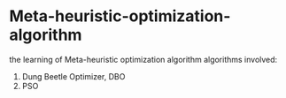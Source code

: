 # Meta-heuristic-optimization-algorithm
the learning of Meta-heuristic optimization algorithm  algorithms involved: 
1. Dung Beetle Optimizer, DBO
2. PSO
